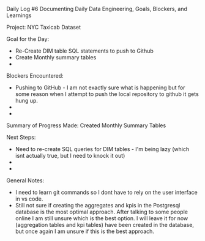 Daily Log #6
Documenting Daily Data Engineering, Goals, Blockers, and Learnings

Project: NYC Taxicab Dataset

Goal for the Day:
- Re-Create DIM table SQL statements to push to Github
- Create Monthly summary tables
-

Blockers Encountered:
- Pushing to GitHub - I am not exactly sure what is happening but for some reason when I attempt to push the local repository to github it gets hung up.
- 
-

Summary of Progress Made:
Created Monthly Summary Tables


Next Steps:
- Need to re-create SQL queries for DIM tables - I'm being lazy (which isnt actually true, but I need to knock it out)
-
-

General Notes:
- I need to learn git commands so I dont have to rely on the user interface in vs code.
- Still not sure if creating the aggregates and kpis in the Postgresql database is the most optimal approach. After talking to some people online I am still unsure which is the best option. I will leave it for now (aggregation tables and kpi tables) have been created in the database, but once again I am unsure if this is the best approach.